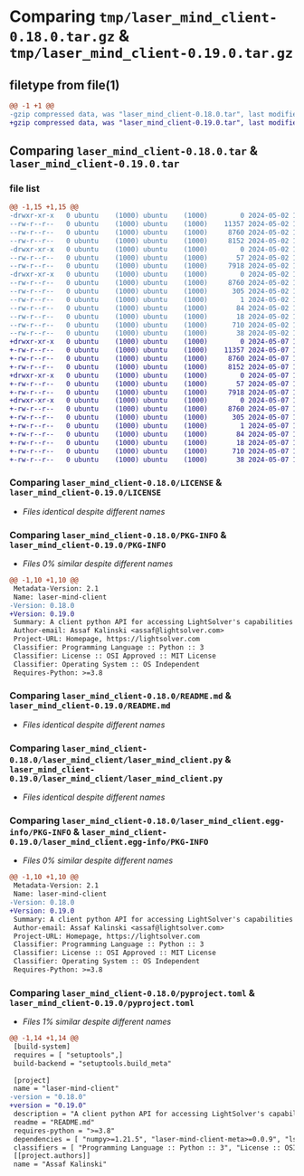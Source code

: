 # Comparing `tmp/laser_mind_client-0.18.0.tar.gz` & `tmp/laser_mind_client-0.19.0.tar.gz`

## filetype from file(1)

```diff
@@ -1 +1 @@
-gzip compressed data, was "laser_mind_client-0.18.0.tar", last modified: Thu May  2 13:42:28 2024, max compression
+gzip compressed data, was "laser_mind_client-0.19.0.tar", last modified: Tue May  7 12:42:20 2024, max compression
```

## Comparing `laser_mind_client-0.18.0.tar` & `laser_mind_client-0.19.0.tar`

### file list

```diff
@@ -1,15 +1,15 @@
-drwxr-xr-x   0 ubuntu    (1000) ubuntu    (1000)        0 2024-05-02 13:42:28.424501 laser_mind_client-0.18.0/
--rw-r--r--   0 ubuntu    (1000) ubuntu    (1000)    11357 2024-05-02 13:41:19.000000 laser_mind_client-0.18.0/LICENSE
--rw-r--r--   0 ubuntu    (1000) ubuntu    (1000)     8760 2024-05-02 13:42:28.424501 laser_mind_client-0.18.0/PKG-INFO
--rw-r--r--   0 ubuntu    (1000) ubuntu    (1000)     8152 2024-05-02 13:41:19.000000 laser_mind_client-0.18.0/README.md
-drwxr-xr-x   0 ubuntu    (1000) ubuntu    (1000)        0 2024-05-02 13:42:28.420501 laser_mind_client-0.18.0/laser_mind_client/
--rw-r--r--   0 ubuntu    (1000) ubuntu    (1000)       57 2024-05-02 13:41:19.000000 laser_mind_client-0.18.0/laser_mind_client/__init__.py
--rw-r--r--   0 ubuntu    (1000) ubuntu    (1000)     7918 2024-05-02 13:41:19.000000 laser_mind_client-0.18.0/laser_mind_client/laser_mind_client.py
-drwxr-xr-x   0 ubuntu    (1000) ubuntu    (1000)        0 2024-05-02 13:42:28.420501 laser_mind_client-0.18.0/laser_mind_client.egg-info/
--rw-r--r--   0 ubuntu    (1000) ubuntu    (1000)     8760 2024-05-02 13:42:28.000000 laser_mind_client-0.18.0/laser_mind_client.egg-info/PKG-INFO
--rw-r--r--   0 ubuntu    (1000) ubuntu    (1000)      305 2024-05-02 13:42:28.000000 laser_mind_client-0.18.0/laser_mind_client.egg-info/SOURCES.txt
--rw-r--r--   0 ubuntu    (1000) ubuntu    (1000)        1 2024-05-02 13:42:28.000000 laser_mind_client-0.18.0/laser_mind_client.egg-info/dependency_links.txt
--rw-r--r--   0 ubuntu    (1000) ubuntu    (1000)       84 2024-05-02 13:42:28.000000 laser_mind_client-0.18.0/laser_mind_client.egg-info/requires.txt
--rw-r--r--   0 ubuntu    (1000) ubuntu    (1000)       18 2024-05-02 13:42:28.000000 laser_mind_client-0.18.0/laser_mind_client.egg-info/top_level.txt
--rw-r--r--   0 ubuntu    (1000) ubuntu    (1000)      710 2024-05-02 13:42:24.000000 laser_mind_client-0.18.0/pyproject.toml
--rw-r--r--   0 ubuntu    (1000) ubuntu    (1000)       38 2024-05-02 13:42:28.424501 laser_mind_client-0.18.0/setup.cfg
+drwxr-xr-x   0 ubuntu    (1000) ubuntu    (1000)        0 2024-05-07 12:42:20.778959 laser_mind_client-0.19.0/
+-rw-r--r--   0 ubuntu    (1000) ubuntu    (1000)    11357 2024-05-07 12:40:56.000000 laser_mind_client-0.19.0/LICENSE
+-rw-r--r--   0 ubuntu    (1000) ubuntu    (1000)     8760 2024-05-07 12:42:20.778959 laser_mind_client-0.19.0/PKG-INFO
+-rw-r--r--   0 ubuntu    (1000) ubuntu    (1000)     8152 2024-05-07 12:40:56.000000 laser_mind_client-0.19.0/README.md
+drwxr-xr-x   0 ubuntu    (1000) ubuntu    (1000)        0 2024-05-07 12:42:20.778959 laser_mind_client-0.19.0/laser_mind_client/
+-rw-r--r--   0 ubuntu    (1000) ubuntu    (1000)       57 2024-05-07 12:40:56.000000 laser_mind_client-0.19.0/laser_mind_client/__init__.py
+-rw-r--r--   0 ubuntu    (1000) ubuntu    (1000)     7918 2024-05-07 12:40:56.000000 laser_mind_client-0.19.0/laser_mind_client/laser_mind_client.py
+drwxr-xr-x   0 ubuntu    (1000) ubuntu    (1000)        0 2024-05-07 12:42:20.778959 laser_mind_client-0.19.0/laser_mind_client.egg-info/
+-rw-r--r--   0 ubuntu    (1000) ubuntu    (1000)     8760 2024-05-07 12:42:20.000000 laser_mind_client-0.19.0/laser_mind_client.egg-info/PKG-INFO
+-rw-r--r--   0 ubuntu    (1000) ubuntu    (1000)      305 2024-05-07 12:42:20.000000 laser_mind_client-0.19.0/laser_mind_client.egg-info/SOURCES.txt
+-rw-r--r--   0 ubuntu    (1000) ubuntu    (1000)        1 2024-05-07 12:42:20.000000 laser_mind_client-0.19.0/laser_mind_client.egg-info/dependency_links.txt
+-rw-r--r--   0 ubuntu    (1000) ubuntu    (1000)       84 2024-05-07 12:42:20.000000 laser_mind_client-0.19.0/laser_mind_client.egg-info/requires.txt
+-rw-r--r--   0 ubuntu    (1000) ubuntu    (1000)       18 2024-05-07 12:42:20.000000 laser_mind_client-0.19.0/laser_mind_client.egg-info/top_level.txt
+-rw-r--r--   0 ubuntu    (1000) ubuntu    (1000)      710 2024-05-07 12:42:17.000000 laser_mind_client-0.19.0/pyproject.toml
+-rw-r--r--   0 ubuntu    (1000) ubuntu    (1000)       38 2024-05-07 12:42:20.778959 laser_mind_client-0.19.0/setup.cfg
```

### Comparing `laser_mind_client-0.18.0/LICENSE` & `laser_mind_client-0.19.0/LICENSE`

 * *Files identical despite different names*

### Comparing `laser_mind_client-0.18.0/PKG-INFO` & `laser_mind_client-0.19.0/PKG-INFO`

 * *Files 0% similar despite different names*

```diff
@@ -1,10 +1,10 @@
 Metadata-Version: 2.1
 Name: laser-mind-client
-Version: 0.18.0
+Version: 0.19.0
 Summary: A client python API for accessing LightSolver's capabilities
 Author-email: Assaf Kalinski <assaf@lightsolver.com>
 Project-URL: Homepage, https://lightsolver.com
 Classifier: Programming Language :: Python :: 3
 Classifier: License :: OSI Approved :: MIT License
 Classifier: Operating System :: OS Independent
 Requires-Python: >=3.8
```

### Comparing `laser_mind_client-0.18.0/README.md` & `laser_mind_client-0.19.0/README.md`

 * *Files identical despite different names*

### Comparing `laser_mind_client-0.18.0/laser_mind_client/laser_mind_client.py` & `laser_mind_client-0.19.0/laser_mind_client/laser_mind_client.py`

 * *Files identical despite different names*

### Comparing `laser_mind_client-0.18.0/laser_mind_client.egg-info/PKG-INFO` & `laser_mind_client-0.19.0/laser_mind_client.egg-info/PKG-INFO`

 * *Files 0% similar despite different names*

```diff
@@ -1,10 +1,10 @@
 Metadata-Version: 2.1
 Name: laser-mind-client
-Version: 0.18.0
+Version: 0.19.0
 Summary: A client python API for accessing LightSolver's capabilities
 Author-email: Assaf Kalinski <assaf@lightsolver.com>
 Project-URL: Homepage, https://lightsolver.com
 Classifier: Programming Language :: Python :: 3
 Classifier: License :: OSI Approved :: MIT License
 Classifier: Operating System :: OS Independent
 Requires-Python: >=3.8
```

### Comparing `laser_mind_client-0.18.0/pyproject.toml` & `laser_mind_client-0.19.0/pyproject.toml`

 * *Files 1% similar despite different names*

```diff
@@ -1,14 +1,14 @@
 [build-system]
 requires = [ "setuptools",]
 build-backend = "setuptools.build_meta"
 
 [project]
 name = "laser-mind-client"
-version = "0.18.0"
+version = "0.19.0"
 description = "A client python API for accessing LightSolver's capabilities"
 readme = "README.md"
 requires-python = ">=3.8"
 dependencies = [ "numpy>=1.21.5", "laser-mind-client-meta>=0.0.9", "ls_api_clients>=0.4.6", "ls-packers>=0.2.0",]
 classifiers = [ "Programming Language :: Python :: 3", "License :: OSI Approved :: MIT License", "Operating System :: OS Independent",]
 [[project.authors]]
 name = "Assaf Kalinski"
```

